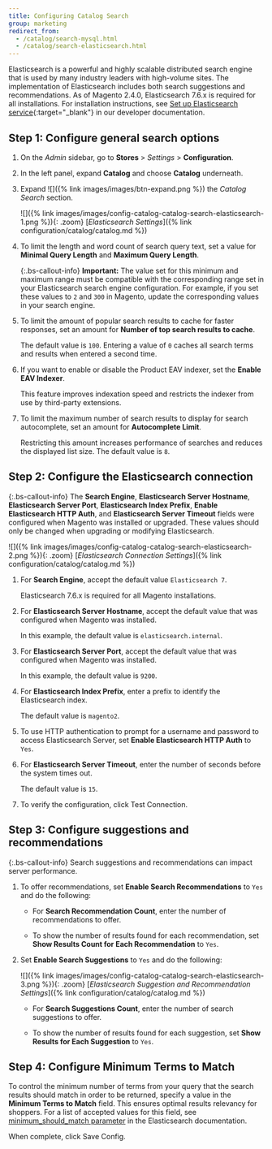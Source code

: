 ```yaml
---
title: Configuring Catalog Search
group: marketing
redirect_from:
  - /catalog/search-mysql.html
  - /catalog/search-elasticsearch.html
---
```


Elasticsearch is a powerful and highly scalable distributed search engine that is used by many industry leaders with high-volume sites. The implementation of Elasticsearch includes both search suggestions and recommendations. As of Magento 2.4.0, Elasticsearch 7.6.x is required for all installations. For installation instructions, see [Set up Elasticsearch service][1]{:target="_blank"} in our developer documentation.

## Step 1: Configure general search options

1. On the _Admin_ sidebar, go to **Stores** > _Settings_ > **Configuration**.

1. In the left panel, expand **Catalog** and choose **Catalog** underneath.

1. Expand ![]({% link images/images/btn-expand.png %}) the _Catalog Search_ section.

   ![]({% link images/images/config-catalog-catalog-search-elasticsearch-1.png %}){: .zoom}
   [_Elasticsearch Settings_]({% link configuration/catalog/catalog.md %})

1. To limit the length and word count of search query text, set a value for **Minimal Query Length** and **Maximum Query Length**.

   {:.bs-callout-info}
   **Important:** The value set for this minimum and maximum range must be compatible with the corresponding range set in your Elasticsearch search engine configuration. For example, if you set these values to `2` and `300` in Magento, update the corresponding values in your search engine.

1. To limit the amount of popular search results to cache for faster responses, set an amount for **Number of top search results to cache**.

   The default value is `100`. Entering a value of `0` caches all search terms and results when entered a second time.

1. If you want to enable or disable the Product EAV indexer, set the **Enable EAV Indexer**.

   This feature improves indexation speed and restricts the indexer from use by third-party extensions.

1. To limit the maximum number of search results to display for search autocomplete, set an amount for **Autocomplete Limit**.

   Restricting this amount increases performance of searches and reduces the displayed list size. The default value is `8`.

## Step 2: Configure the Elasticsearch connection

{:.bs-callout-info}
The **Search Engine**, **Elasticsearch Server Hostname**, **Elasticsearch Server Port**, **Elasticsearch Index Prefix**, **Enable Elasticsearch HTTP Auth**, and **Elasticsearch Server Timeout** fields were configured when Magento was installed or upgraded. These values should only be changed when upgrading or modifying Elasticsearch.

![]({% link images/images/config-catalog-catalog-search-elasticsearch-2.png %}){: .zoom}
[_Elasticsearch Connection Settings_]({% link configuration/catalog/catalog.md %})

1. For **Search Engine**, accept the default value `Elasticsearch 7`.

   Elasticsearch 7.6.x is required for all Magento installations.

1. For **Elasticsearch Server Hostname**, accept the default value that was configured when Magento was installed.

   In this example, the default value is `elasticsearch.internal`.

1. For **Elasticsearch Server Port**, accept the default value that was configured when Magento was installed.

   In this example, the default value is `9200`.

1. For **Elasticsearch Index Prefix**, enter a prefix to identify the Elasticsearch index.

   The default value is `magento2`.

1. To use HTTP authentication to prompt for a username and password to access Elasticsearch Server, set **Enable Elasticsearch HTTP Auth** to `Yes`.

1. For **Elasticsearch Server Timeout**, enter the number of seconds before the system times out.

   The default value is `15`.

1. To verify the configuration, click <span class="btn">Test Connection</span>.

## Step 3: Configure suggestions and recommendations

{:.bs-callout-info}
Search suggestions and recommendations can impact server performance.

1. To offer recommendations, set **Enable Search Recommendations** to `Yes` and do the following:

   - For **Search Recommendation Count**, enter the number of recommendations to offer.

   - To show the number of results found for each recommendation, set **Show Results Count for Each Recommendation** to `Yes`.

1. Set **Enable Search Suggestions** to `Yes` and do the following:

   ![]({% link images/images/config-catalog-catalog-search-elasticsearch-3.png %}){: .zoom}
   [_Elasticsearch Suggestion and Recommendation Settings_]({% link configuration/catalog/catalog.md %})

   - For **Search Suggestions Count**, enter the number of search suggestions to offer.

   - To show the number of results found for each suggestion, set **Show Results for Each Suggestion** to `Yes`.

## Step 4: Configure Minimum Terms to Match

To control the minimum number of terms from your query that the search results should match in order to be returned, specify a value in the **Minimum Terms to Match** field. This ensures optimal results relevancy for shoppers. For a list of accepted values for this field, see  [minimum_should_match parameter](https://www.elastic.co/guide/en/elasticsearch/reference/current/query-dsl-minimum-should-match.html) in the Elasticsearch documentation.

When complete, click <span class="btn">Save Config</span>.

[1]: https://devdocs.magento.com/guides/v2.4/install-gde/prereq/elasticsearch.html
[2]: https://devdocs.magento.com/guides/v2.4/config-guide/elasticsearch/es-downgrade.html
